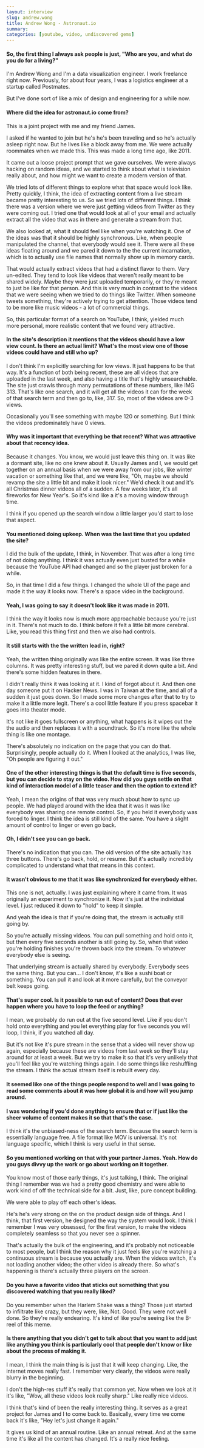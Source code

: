 ```yaml
---
layout: interview
slug: andrew.wong
title: Andrew Wong - Astronaut.io
summary:
categories: [youtube, video, undiscovered gems]
---
```


#### So, the first thing I always ask people is just, "Who are you, and what do you do for a living?"

I'm Andrew Wong and I'm a data visualization engineer. I work freelance right now. Previously, for about four years, I was a logistics engineer at a startup called Postmates.

But I've done sort of like a mix of design and engineering for a while now.

#### Where did the idea for astronaut.io come from?

This is a joint project with me and my friend James.

I asked if he wanted to join but he's he's been traveling and so he's actually asleep right now. But he lives like a block away from me. We were actually roommates when we made this. This was made a long time ago, like 2011.

It came out a loose project prompt that we gave ourselves. We were always hacking on random ideas, and we started to think about what is television really about, and how might we want to create a modern version of that.

We tried lots of different things to explore what that space would look like. Pretty quickly, I think, the idea of extracting content from a live stream became pretty interesting to us. So we tried lots of different things. I think there was a version where we were just getting videos from Twitter as they were coming out. I tried one that would look at all of your email and actually extract all the video that was in there and generate a stream from that.

We also looked at, what it should feel like when you're watching it. One of the ideas was that it should be highly synchronous. Like, when people manipulated the channel, that everybody would see it. There were all these ideas floating around and we pared it down to the the current incarnation, which is to actually use file names that normally show up in memory cards.

That would actually extract videos that had a distinct flavor to them. Very un-edited. They tend to look like videos that weren't really meant to be shared widely. Maybe they were just uploaded temporarily, or they're meant to just be like for that person. And this is very much in contrast to the videos that we were seeing when we tried to do things like Twitter. When someone tweets something, they're actively trying to get attention. Those videos tend to be more like music videos - a lot of commercial things.

So, this particular format of a search on YouTube, I think, yielded much more personal, more realistic content that we found very attractive.

#### In the site's description it mentions that the videos should have a low view count. Is there an actual limit? What's the most view one of those videos could have and still who up?

I don't think I'm explicitly searching for low views. It just happens to be that way. It's a function of both being recent, these are all videos that are uploaded in the last week, and also having a title that's highly unsearchable. The site just crawls through many permutations of these numbers, like IMG 313. That's like one search, and it will get all the videos it can for the week of that search term and then go to, like, 317. So, most of the videos are 0-3 views.

Occasionally you'll see something with maybe 120 or something. But I think the videos predominately have 0 views.

#### Why was it important that everything be that recent? What was attractive about that recency idea.

Because it changes. You know, we would just leave this thing on. It was like a dormant site, like no one knew about it. Usually James and I, we would get together on an annual basis when we were away from our jobs, like winter vacation or something like that, and we were like, "Oh, maybe we should revamp the site a little bit and make it look nicer." We'd check it out and it's all Christmas dinner videos all of a sudden. A few weeks later, it's all fireworks for New Year's. So it's kind like a it's a moving window through time.

I think if you opened up the search window a little larger you'd start to lose that aspect.

#### You mentioned doing upkeep. When was the last time that you updated the site?

I did the bulk of the update, I think, in November. That was after a long time of not doing anything. I think it was actually even just busted for a while because the YouTube API had changed and so the player just broken for a while.

So, in that time I did a few things. I changed the whole UI of the page and made it the way it looks now. There's a space video in the background.

#### Yeah, I was going to say it doesn't look like it was made in 2011.

I think the way it looks now is much more approachable because you're just in it. There's not much to do. I think before it felt a little bit more cerebral. Like, you read this thing first and then we also had controls.

#### It still starts with the the written lead in, right?

Yeah, the written thing originally was like the entire screen. It was like three columns. It was pretty interesting stuff, but we pared it down quite a bit. And there's some hidden features in there.

I didn't really think it was looking at it. I kind of forgot about it. And then one day someone put it on Hacker News. I was in Taiwan at the time, and all of a sudden it just goes down. So I made some more changes after that to try to make it a little more legit. There's a cool little feature if you press spacebar it goes into theater mode.

It's not like it goes fullscreen or anything, what happens is it wipes out the the audio and then replaces it with a soundtrack. So it's more like the whole thing is like one montage.

There's absolutely no indication on the page that you can do that. Surprisingly, people actually do it. When I looked at the analytics, I was like, "Oh people are figuring it out."

#### One of the other interesting things is that the default time is five seconds, but you can decide to stay on the video. How did you guys settle on that kind of interaction model of a little teaser and then the option to extend it?

Yeah, I mean the origins of that was very much about how to sync up people. We had played around with the idea that it was it was like everybody was sharing one remote control. So, if you held it everybody was forced to linger. I think the idea is still kind of the same. You have a slight amount of control to linger or even go back.

#### Oh, I didn't see you can go back.

There's no indication that you can. The old version of the site actually has three buttons. There's go back, hold, or resume. But it's actually incredibly complicated to understand what that means in this context.

#### It wasn't obvious to me that it was like synchronized for everybody either.

This one is not, actually. I was just explaining where it came from. It was originally an experiment to synchronize it. Now it's just at the individual level. I just reduced it down to "hold" to keep it simple.

And yeah the idea is that if you're doing that, the stream is actually still going by.

So you're actually missing videos. You can pull something and hold onto it, but then every five seconds another is still going by. So, when that video you're holding finishes you're thrown back into the stream. To whatever everybody else is seeing.

That underlying stream is actually shared by everybody. Everybody sees the same thing. But you can... I don't know, it's like a sushi boat or something. You can pull it and look at it more carefully, but the conveyor belt keeps going.

#### That's super cool. Is it possible to run out of content? Does that ever happen where you have to loop the feed or anything?

I mean, we probably do run out at the five second level. Like if you don't hold onto everything and you let everything play for five seconds you will loop, I think, if you watched all day.

But it's not like it's pure stream in the sense that a video will never show up again, especially because these are videos from last week so they'll stay around for at least a week. But we try to make it so that it's very unlikely that you'll feel like you're watching things again. I do some things like reshuffling the stream. I think the actual stream itself is rebuilt every day.

#### It seemed like one of the things people respond to well and I was going to read some comments about it was how global it is and how will you jump around.

#### I was wondering if you'd done anything to ensure that or if just like the sheer volume of content makes it so that that's the case.

I think it's the unbiased-ness of the search term. Because the search term is essentially language free. A file format like MOV is universal. It's not language specific, which I think is very useful in that sense.

#### So you mentioned working on that with your partner James. Yeah. How do you guys divvy up the work or go about working on it together.

You know most of those early things, it's just talking, I think. The original thing I remember was we had a pretty good chemistry and were able to work kind of off the technical side for a bit. Just, like, pure concept building.

We were able to play off each other's ideas.

He's he's very strong on the on the product design side of things. And I think, that first version, he designed the way the system would look. I think I remember I was very obsessed, for the first version, to make the videos completely seamless so that you never see a spinner.

That's actually the bulk of the engineering, and it's probably not noticeable to most people, but I think the reason why it just feels like you're watching a continuous stream is because you actually are. When the videos switch, it's not loading another video; the other video is already there. So what's happening is there's actually three players on the screen. 

#### Do you have a favorite video that sticks out something that you discovered watching that you really liked?

Do you remember when the Harlem Shake was a thing? Those just started to infiltrate like crazy, but they were, like, Not. Good. They were not well done. So they're really endearing. It's kind of like you're seeing like the B-reel of this meme.

#### Is there anything that you didn't get to talk about that you want to add just like anything you think is particularly cool that people don't know or like about the process of making it.

I mean, I think the main thing is is just that it will keep changing. Like, the internet moves really fast. I remember very clearly, the videos were really blurry in the beginning.

I don't the high-res stuff it's really that common yet. Now when we look at it it's like, "Wow, all these videos look really sharp." Like really nice videos.

I think that's kind of been the really interesting thing. It serves as a great project for James and I to come back to. Basically, every time we come back it's like, "Hey let's just change it again."

It gives us kind of an annual routine. Like an annual retreat. And at the same time it's like all the content has changed. It's a really nice feeling.
